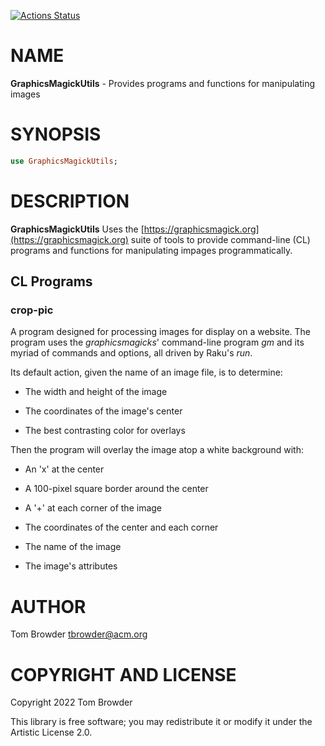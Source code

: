 [![Actions Status](https://github.com/tbrowder/GraphicsMagickUtils/actions/workflows/test.yml/badge.svg)](https://github.com/tbrowder/GraphicsMagickUtils/actions)

NAME
====

**GraphicsMagickUtils** - Provides programs and functions for manipulating images

SYNOPSIS
========

```raku
use GraphicsMagickUtils;
```

DESCRIPTION
===========

**GraphicsMagickUtils** Uses the [https://graphicsmagick.org](https://graphicsmagick.org) suite of tools to provide command-line (CL) programs and functions for manipulating impages programmatically.

CL Programs
-----------

### **crop-pic**

A program designed for processing images for display on a website. The program uses the *graphicsmagicks*' command-line program *gm* and its myriad of commands and options, all driven by Raku's *run*.

Its default action, given the name of an image file, is to determine:

  * The width and height of the image

  * The coordinates of the image's center

  * The best contrasting color for overlays

Then the program will overlay the image atop a white background with:

  * An 'x' at the center

  * A 100-pixel square border around the center

  * A '+' at each corner of the image

  * The coordinates of the center and each corner

  * The name of the image

  * The image's attributes 

AUTHOR
======

Tom Browder <tbrowder@acm.org>

COPYRIGHT AND LICENSE
=====================

Copyright 2022 Tom Browder

This library is free software; you may redistribute it or modify it under the Artistic License 2.0.

